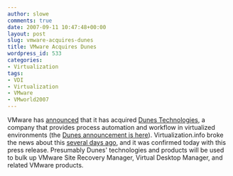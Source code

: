 ```yaml
---
author: slowe
comments: true
date: 2007-09-11 10:47:48+00:00
layout: post
slug: vmware-acquires-dunes
title: VMware Acquires Dunes
wordpress_id: 533
categories:
- Virtualization
tags:
- VDI
- Virtualization
- VMware
- VMworld2007
---
```


VMware has [announced](http://www.vmware.com/company/news/releases/dunes.html) that it has acquired [Dunes Technologies](http://www.dunes.ch/), a company that provides process automation and workflow in virtualized environments (the [Dunes announcement is here](http://www.dunes.ch/content/view/121/56/)). Virtualization.info broke the news about this [several days ago](http://www.virtualization.info/2007/09/vmware-acquired-dunes-technologies.html), and it was confirmed today with this press release. Presumably Dunes' technologies and products will be used to bulk up VMware Site Recovery Manager, Virtual Desktop Manager, and related VMware products.
